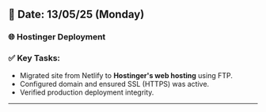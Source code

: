 
## 📅 Date: 13/05/25 (Monday)

### 🌐 Hostinger Deployment

### ✅ Key Tasks:
- Migrated site from Netlify to **Hostinger's web hosting** using FTP.
- Configured domain and ensured SSL (HTTPS) was active.
- Verified production deployment integrity.

---